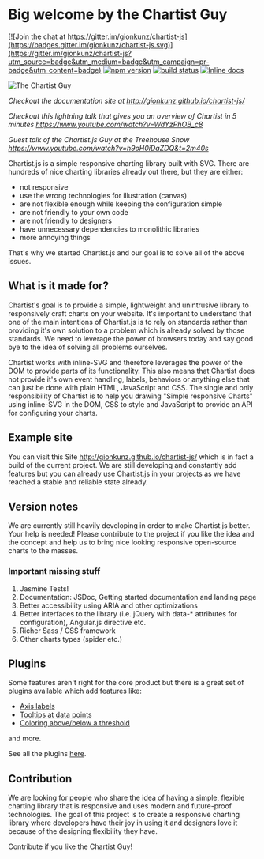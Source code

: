 # Big welcome by the Chartist Guy

[![Join the chat at https://gitter.im/gionkunz/chartist-js](https://badges.gitter.im/gionkunz/chartist-js.svg)](https://gitter.im/gionkunz/chartist-js?utm_source=badge&utm_medium=badge&utm_campaign=pr-badge&utm_content=badge) [![npm version](http://img.shields.io/npm/v/chartist.svg)](https://npmjs.org/package/chartist) [![build status](http://img.shields.io/travis/gionkunz/chartist-js.svg)](https://travis-ci.org/gionkunz/chartist-js) [![Inline docs](http://inch-ci.org/github/gionkunz/chartist-js.svg?branch=develop)](http://inch-ci.org/github/gionkunz/chartist-js)

![The Chartist Guy](https://raw.github.com/gionkunz/chartist-js/develop/site/images/chartist-guy.gif 'The Chartist Guy')

_Checkout the documentation site at http://gionkunz.github.io/chartist-js/_

_Checkout this lightning talk that gives you an overview of Chartist in 5 minutes https://www.youtube.com/watch?v=WdYzPhOB_c8_

_Guest talk of the Chartist.js Guy at the Treehouse Show https://www.youtube.com/watch?v=h9oH0iDaZDQ&t=2m40s_

Chartist.js is a simple responsive charting library built with SVG. There are hundreds of nice charting libraries already out there, but they are either:

* not responsive
* use the wrong technologies for illustration (canvas)
* are not flexible enough while keeping the configuration simple
* are not friendly to your own code
* are not friendly to designers
* have unnecessary dependencies to monolithic libraries
* more annoying things

That's why we started Chartist.js and our goal is to solve all of the above issues.

## What is it made for?

Chartist's goal is to provide a simple, lightweight and unintrusive library to responsively craft charts on your website. It's important to understand that one of the main intentions of Chartist.js is to rely on standards rather than providing it's own solution to a problem which is already solved by those standards. We need to leverage the power of browsers today and say good bye to the idea of solving all problems ourselves.

Chartist works with inline-SVG and therefore leverages the power of the DOM to provide parts of its functionality. This also means that Chartist does not provide it's own event handling, labels, behaviors or anything else that can just be done with plain HTML, JavaScript and CSS. The single and only responsibility of Chartist is to help you drawing "Simple responsive Charts" using inline-SVG in the DOM, CSS to style and JavaScript to provide an API for configuring your charts.

## Example site

You can visit this Site http://gionkunz.github.io/chartist-js/ which is in fact a build of the current project. We are still developing and constantly add features but you can already use Chartist.js in your projects as we have reached a stable and reliable state already.

## Version notes

We are currently still heavily developing in order to make Chartist.js better. Your help is needed! Please contribute to the project if you like the idea and the concept and help us to bring nice looking responsive open-source charts to the masses.

### Important missing stuff

1.  Jasmine Tests!
2.  Documentation: JSDoc, Getting started documentation and landing page
3.  Better accessibility using ARIA and other optimizations
4.  Better interfaces to the library (i.e. jQuery with data-\* attributes for configuration), Angular.js directive etc.
5.  Richer Sass / CSS framework
6.  Other charts types (spider etc.)

## Plugins

Some features aren't right for the core product but there is a great set of plugins available which add features like:

* [Axis labels](http://gionkunz.github.io/chartist-js/plugins.html#axis-title-plugin)
* [Tooltips at data points](https://gionkunz.github.io/chartist-js/plugins.html#tooltip-plugin)
* [Coloring above/below a threshold](https://gionkunz.github.io/chartist-js/plugins.html#threshold-plugin)

and more.

See all the plugins [here](https://gionkunz.github.io/chartist-js/plugins.html).

## Contribution

We are looking for people who share the idea of having a simple, flexible charting library that is responsive and uses modern and future-proof technologies. The goal of this project is to create a responsive charting library where developers have their joy in using it and designers love it because of the designing flexibility they have.

Contribute if you like the Chartist Guy!
